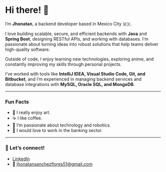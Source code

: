 # Hi there! 👋

I’m **Jhonatan**, a backend developer based in Mexico City 🇲🇽.  

I love building scalable, secure, and efficient backends with **Java** and **Spring Boot**, designing RESTful APIs, and working with databases. I’m passionate about turning ideas into robust solutions that help teams deliver high-quality software.  

Outside of code, I enjoy learning new technologies, exploring anime, and constantly improving my skills through personal projects.  

I’ve worked with tools like **IntelliJ IDEA, Visual Studio Code, Git, and Bitbucket**, and I’m experienced in managing backend services and database integrations with **MySQL, Oracle SQL, and MongoDB**.  

---

### Fun Facts
- 🎨 I really enjoy art.  
- ☕ I like coffee.  
- 🤖 I’m passionate about technology and robotics.  
- 🏦 I would love to work in the banking sector.  

---

### 🔗 Let’s connect!  
- [LinkedIn](https://www.linkedin.com/in/jhonatan-sanchez-flores-233468329/)  
- 📧 jhonatansanchezflores51@gmail.com  
